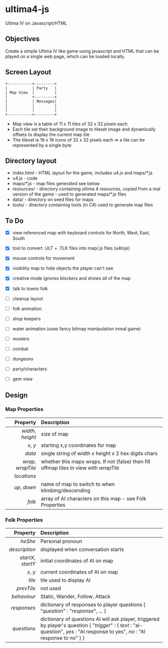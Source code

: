 # ultima4-js
Ultima IV on Javascript/HTML

## Objectives
Create a simple Ultima IV like game using javascript and HTML that can be played on a single web page, which can be loaded locally.

## Screen Layout
```
+-----------+---------+
|           | Party   |
| Map View  |         |
|           +---------+
|           | Messages|
|           |         |
|           |         |
+-----------+---------+
```
* Map view is a table of 11 x 11 tiles of 32 x 32 pixels each
* Each tile set their background image to tileset image and dynamically offsets to display the current map tile
* The tileset is 16 x 16 icons of 32 x 32 pixels each => a tile can be represented by a single byte


## Directory layout
* index.html - HTML layout for the game, includes u4.js and maps/*.js
* u4.js - code
* maps/*.js - map files generated see below
* resources/ - directory containing ultima 4 resources, copied from a real version of the game - used to generated maps/*.js files
* data/ - directory on seed files for maps
* tools/ - directory containing tools (in C#) used to generate map files


## To Do
- [X] view referenced map with keyboard controls for North, West, East, South
- [X] tool to convert .ULT + .TLK files into map/.js files (u4tojs)
- [X] mouse controls for movement
- [X] visibility map to hide objects the player can't see
- [X] creative mode ignores blockers and shows all of the map
- [X] talk to towns folk
- [ ] cleanup layout
- [ ] folk animation
- [ ] shop keepers
- [ ] water animation (uses fancy bitmap manipulation inreal game)
- [ ] mosters
- [ ] combat
- [ ] dungeons
- [ ] party/characters
- [ ] gem view


## Design

### Map Properties
Property           | Description
-----------------: | :------------
_width_, _height_  | size of map
_x_, _y_           | starting x,y coordinates for map
_data_             | single string of width x height x 2 hex digits chars
_wrap_, _wrapTile_ | whether this maps wraps. If not (false) then fill offmap tiles in view with _wrapTile_
_locations_        |
_up_, _down_       | name of map to switch to when klimbing/descending
_folk_             | array of AI characters on this map - see Folk Properties


### Folk Properties
Property           | Description
-----------------: | :--------------------
_heShe_            | Personal pronoun
_description_      | displayed when conversation starts
_startX_, _startY_ | initial coordinates of AI on map
_x_, _y_           | current coordinates of AI on map
_tile_             | tile used to display AI
_prevTile_         | not used
_behaviour_        | Static, Wander, Follow, Attack
_responses_        | dictionary of responses to player questions { "_question_" : "_response_", ... }
_questions_        | dictionary of questions AI will ask player, triggered by player's question { "_trigger_" : { _text_ : "ai-question", _yes_ : "AI response to yes", _no_ : "AI response to no" } }


